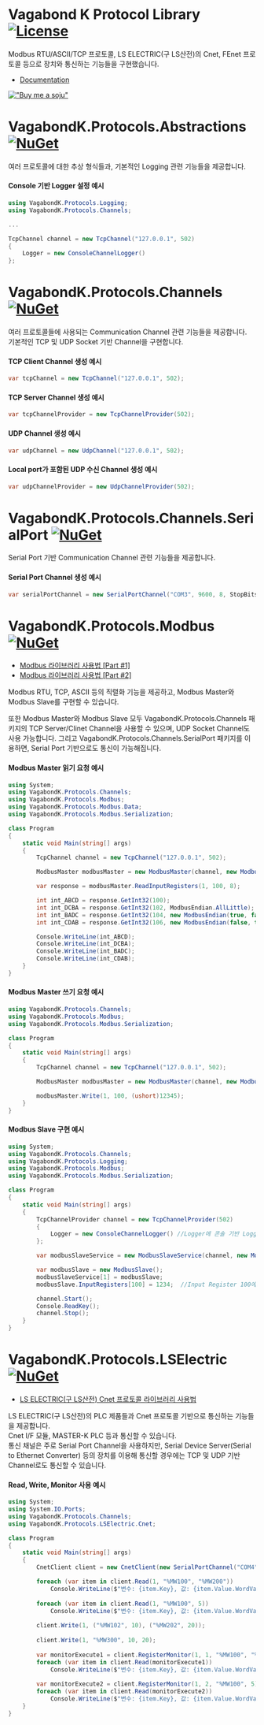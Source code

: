 # Vagabond K Protocol Library [![License](https://img.shields.io/badge/license-LGPL--2.1-blue.svg)](https://licenses.nuget.org/LGPL-2.1-only)  
Modbus RTU/ASCII/TCP 프로토콜, LS ELECTRIC(구 LS산전)의 Cnet, FEnet 프로토콜 등으로 장치와 통신하는 기능들을 구현했습니다.

- [Documentation](https://vagabond-k.github.io/Documentation)

[!["Buy me a soju"](https://vagabond-k.github.io/Images/buymeasoju131x36.png)](https://www.buymeacoffee.com/VagabondK)  

# VagabondK.Protocols.Abstractions [![NuGet](https://img.shields.io/nuget/v/VagabondK.Protocols.Abstractions.svg)](https://www.nuget.org/packages/VagabondK.Protocols.Abstractions/)   
여러 프로토콜에 대한 추상 형식들과, 기본적인 Logging 관련 기능들을 제공합니다.

#### Console 기반 Logger 설정 예시
```csharp
using VagabondK.Protocols.Logging;
using VagabondK.Protocols.Channels;

...

TcpChannel channel = new TcpChannel("127.0.0.1", 502)
{
    Logger = new ConsoleChannelLogger()
};
```

# VagabondK.Protocols.Channels [![NuGet](https://img.shields.io/nuget/v/VagabondK.Protocols.Channels.svg)](https://www.nuget.org/packages/VagabondK.Protocols.Channels/)   
여러 프로토콜들에 사용되는 Communication Channel 관련 기능들을 제공합니다.  
기본적인 TCP 및 UDP Socket 기반 Channel을 구현합니다.

#### TCP Client Channel 생성 예시
```csharp
var tcpChannel = new TcpChannel("127.0.0.1", 502);
```
#### TCP Server Channel 생성 예시
```csharp
var tcpChannelProvider = new TcpChannelProvider(502);
```
#### UDP Channel 생성 예시
```csharp
var udpChannel = new UdpChannel("127.0.0.1", 502);
```
#### Local port가 포함된 UDP 수신 Channel 생성 예시
```csharp
var udpChannelProvider = new UdpChannelProvider(502);
```


# VagabondK.Protocols.Channels.SerialPort [![NuGet](https://img.shields.io/nuget/v/VagabondK.Protocols.Channels.SerialPort.svg)](https://www.nuget.org/packages/VagabondK.Protocols.Channels.SerialPort/)   
Serial Port 기반 Communication Channel 관련 기능들을 제공합니다.   

#### Serial Port Channel 생성 예시
```csharp
var serialPortChannel = new SerialPortChannel("COM3", 9600, 8, StopBits.One, Parity.None, Handshake.None);
```


# VagabondK.Protocols.Modbus [![NuGet](https://img.shields.io/nuget/v/VagabondK.Protocols.Modbus.svg)](https://www.nuget.org/packages/VagabondK.Protocols.Modbus/)   
- [Modbus 라이브러리 사용법 [Part #1]](https://blog.naver.com/vagabond-k/222490531747)  
- [Modbus 라이브러리 사용법 [Part #2]](https://blog.naver.com/vagabond-k/222493009718)  

Modbus RTU, TCP, ASCII 등의 직렬화 기능을 제공하고, Modbus Master와 Modbus Slave를 구현할 수 있습니다.   

또한 Modbus Master와 Modbus Slave 모두 VagabondK.Protocols.Channels 패키지의 TCP Server/Clinet Channel을 사용할 수 있으며, UDP Socket Channel도 사용 가능합니다.
그리고 VagabondK.Protocols.Channels.SerialPort 패키지를 이용하면, Serial Port 기반으로도 통신이 가능해집니다.  

#### Modbus Master 읽기 요청 예시
```csharp
using System;
using VagabondK.Protocols.Channels;
using VagabondK.Protocols.Modbus;
using VagabondK.Protocols.Modbus.Data;
using VagabondK.Protocols.Modbus.Serialization;

class Program
{
    static void Main(string[] args)
    {
        TcpChannel channel = new TcpChannel("127.0.0.1", 502);

        ModbusMaster modbusMaster = new ModbusMaster(channel, new ModbusTcpSerializer());

        var response = modbusMaster.ReadInputRegisters(1, 100, 8);

        int int_ABCD = response.GetInt32(100);
        int int_DCBA = response.GetInt32(102, ModbusEndian.AllLittle);
        int int_BADC = response.GetInt32(104, new ModbusEndian(true, false));
        int int_CDAB = response.GetInt32(106, new ModbusEndian(false, true));

        Console.WriteLine(int_ABCD);
        Console.WriteLine(int_DCBA);
        Console.WriteLine(int_BADC);
        Console.WriteLine(int_CDAB);
    }
}
```

#### Modbus Master 쓰기 요청 예시
```csharp
using VagabondK.Protocols.Channels;
using VagabondK.Protocols.Modbus;
using VagabondK.Protocols.Modbus.Serialization;

class Program
{
    static void Main(string[] args)
    {
        TcpChannel channel = new TcpChannel("127.0.0.1", 502);

        ModbusMaster modbusMaster = new ModbusMaster(channel, new ModbusTcpSerializer());

        modbusMaster.Write(1, 100, (ushort)12345);
    }
}
```

#### Modbus Slave 구현 예시
```csharp
using System;
using VagabondK.Protocols.Channels;
using VagabondK.Protocols.Logging;
using VagabondK.Protocols.Modbus;
using VagabondK.Protocols.Modbus.Serialization;

class Program
{
    static void Main(string[] args)
    {
        TcpChannelProvider channel = new TcpChannelProvider(502)
        {
            Logger = new ConsoleChannelLogger() //Logger에 콘솔 기반 Logger를 설정
        };

        var modbusSlaveService = new ModbusSlaveService(channel, new ModbusTcpSerializer());

        var modbusSlave = new ModbusSlave();
        modbusSlaveService[1] = modbusSlave;
        modbusSlave.InputRegisters[100] = 1234;  //Input Register 100에 1234 설정

        channel.Start();
        Console.ReadKey();
        channel.Stop();
    }
}
```
# VagabondK.Protocols.LSElectric [![NuGet](https://img.shields.io/nuget/v/VagabondK.Protocols.LSElectric.svg)](https://www.nuget.org/packages/VagabondK.Protocols.LSElectric/)   
- [LS ELECTRIC(구 LS산전) Cnet 프로토콜 라이브러리 사용법](https://blog.naver.com/vagabond-k/222498651714)

LS ELECTRIC(구 LS산전)의 PLC 제품들과 Cnet 프로토콜 기반으로 통신하는 기능들을 제공합니다.   
Cnet I/F 모듈, MASTER-K PLC 등과 통신할 수 있습니다.   
통신 채널은 주로 Serial Port Channel을 사용하지만, Serial Device Server(Serial to Ethernet Converter) 등의 장치를 이용해 통신할 경우에는 TCP 및 UDP 기반 Channel로도 통신할 수 있습니다.

#### Read, Write, Monitor 사용 예시
```csharp
using System;
using System.IO.Ports;
using VagabondK.Protocols.Channels;
using VagabondK.Protocols.LSElectric.Cnet;

class Program
{
    static void Main(string[] args)
    {
        CnetClient client = new CnetClient(new SerialPortChannel("COM4", 9600, 8, StopBits.One, Parity.None, Handshake.None));

        foreach (var item in client.Read(1, "%MW100", "%MW200"))
            Console.WriteLine($"변수: {item.Key}, 값: {item.Value.WordValue}");
            
        foreach (var item in client.Read(1, "%MW100", 5))
            Console.WriteLine($"변수: {item.Key}, 값: {item.Value.WordValue}");
            
        client.Write(1, ("%MW102", 10), ("%MW202", 20));
        
        client.Write(1, "%MW300", 10, 20);
        
        var monitorExecute1 = client.RegisterMonitor(1, 1, "%MW100", "%MW200");
        foreach (var item in client.Read(monitorExecute1))
            Console.WriteLine($"변수: {item.Key}, 값: {item.Value.WordValue}");
            
        var monitorExecute2 = client.RegisterMonitor(1, 2, "%MW100", 5);
        foreach (var item in client.Read(monitorExecute2))
            Console.WriteLine($"변수: {item.Key}, 값: {item.Value.WordValue}");
    }
}
```
